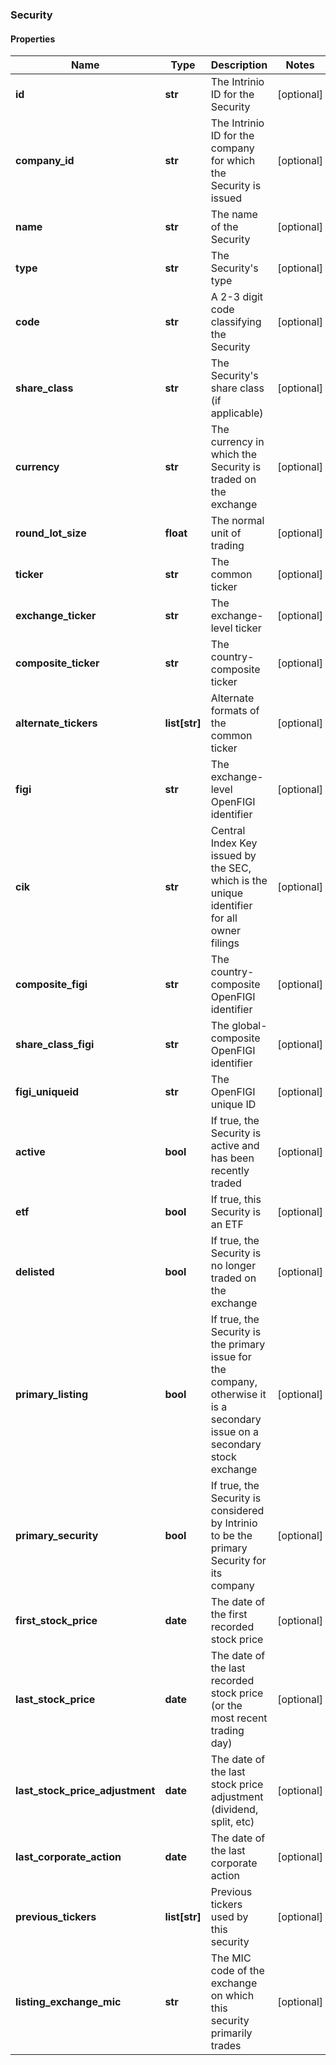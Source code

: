 ### Security

#### Properties
Name | Type | Description | Notes
------------ | ------------- | ------------- | -------------
**id** | **str** | The Intrinio ID for the Security | [optional] 
**company_id** | **str** | The Intrinio ID for the company for which the Security is issued | [optional] 
**name** | **str** | The name of the Security | [optional] 
**type** | **str** | The Security&#39;s type | [optional] 
**code** | **str** | A 2-3 digit code classifying the Security | [optional] 
**share_class** | **str** | The Security&#39;s share class (if applicable) | [optional] 
**currency** | **str** | The currency in which the Security is traded on the exchange | [optional] 
**round_lot_size** | **float** | The normal unit of trading | [optional] 
**ticker** | **str** | The common ticker | [optional] 
**exchange_ticker** | **str** | The exchange-level ticker | [optional] 
**composite_ticker** | **str** | The country-composite ticker | [optional] 
**alternate_tickers** | **list[str]** | Alternate formats of the common ticker | [optional] 
**figi** | **str** | The exchange-level OpenFIGI identifier | [optional] 
**cik** | **str** | Central Index Key issued by the SEC, which is the unique identifier for all owner filings | [optional] 
**composite_figi** | **str** | The country-composite OpenFIGI identifier | [optional] 
**share_class_figi** | **str** | The global-composite OpenFIGI identifier | [optional] 
**figi_uniqueid** | **str** | The OpenFIGI unique ID | [optional] 
**active** | **bool** | If true, the Security is active and has been recently traded | [optional] 
**etf** | **bool** | If true, this Security is an ETF | [optional] 
**delisted** | **bool** | If true, the Security is no longer traded on the exchange | [optional] 
**primary_listing** | **bool** | If true, the Security is the primary issue for the company, otherwise it is a secondary issue on a secondary stock exchange | [optional] 
**primary_security** | **bool** | If true, the Security is considered by Intrinio to be the primary Security for its company | [optional] 
**first_stock_price** | **date** | The date of the first recorded stock price | [optional] 
**last_stock_price** | **date** | The date of the last recorded stock price (or the most recent trading day) | [optional] 
**last_stock_price_adjustment** | **date** | The date of the last stock price adjustment (dividend, split, etc) | [optional] 
**last_corporate_action** | **date** | The date of the last corporate action | [optional] 
**previous_tickers** | **list[str]** | Previous tickers used by this security | [optional] 
**listing_exchange_mic** | **str** | The MIC code of the exchange on which this security primarily trades | [optional] 



